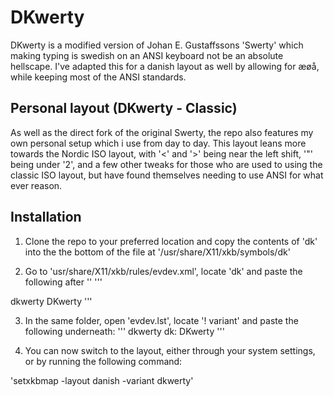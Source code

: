 # DKwerty
DKwerty is a modified version of Johan E. Gustaffssons 'Swerty' which making typing is swedish on an ANSI keyboard not be an absolute hellscape. I've adapted this for a danish layout as well by allowing for æøå, while keeping most of the ANSI standards.

## Personal layout (DKwerty - Classic)
As well as the direct fork of the original Swerty, the repo also features my own personal setup which i use from day to day. This layout leans more towards the Nordic ISO layout, with '<' and '>' being near the left shift, '"' being under '2', and a few other tweaks for those who are used to using the classic ISO layout, but have found themselves needing to use ANSI for what ever reason.

## Installation
1. Clone the repo to your preferred location and copy the contents of 'dk' into the the bottom of the file at '/usr/share/X11/xkb/symbols/dk'

2. Go to 'usr/share/X11/xkb/rules/evdev.xml', locate '<name>dk</name>' and paste the following after '<variantList>'
'''
<variant>
  <configItem>
    <name>dkwerty</name>
    <description>DKwerty</description>
  </configItem>
</variant>
'''

3. In the same folder, open 'evdev.lst', locate '! variant' and paste the following underneath:
'''
dkwerty         dk: DKwerty
'''

4. You can now switch to the layout, either through your system settings, or by running the following command:

'setxkbmap -layout danish -variant dkwerty'
